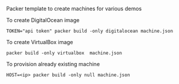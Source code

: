 Packer template to create machines for various demos

To create DigitalOcean image

```
TOKEN="api token" packer build -only digitalocean machine.json
```

To create VirtualBox image

```
packer build -only virtualbox  machine.json
```

To provision already existing machine

```
HOST=<ip> packer build -only null machine.json
```
